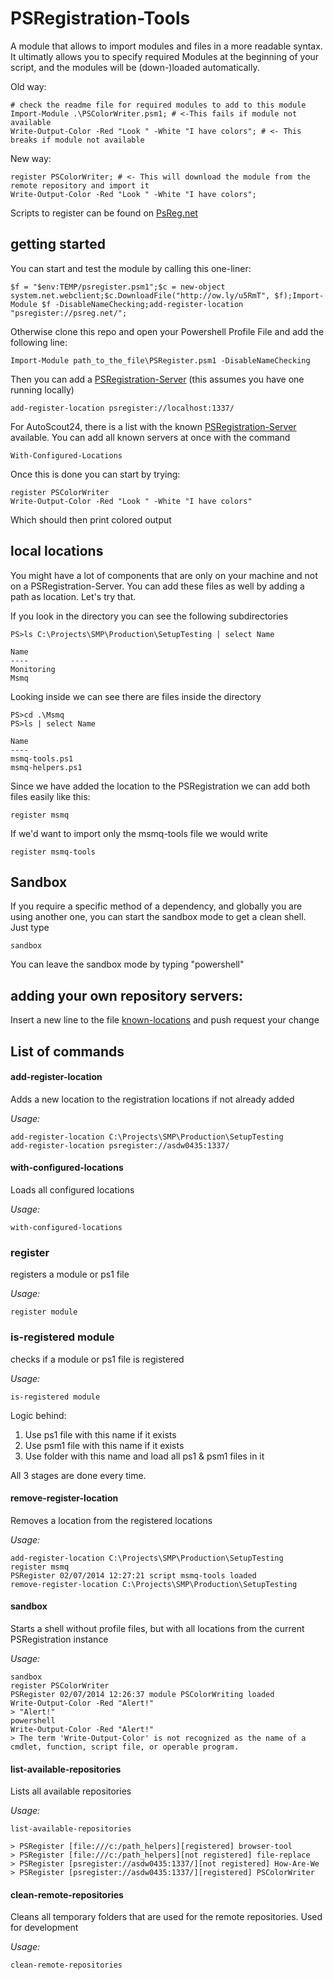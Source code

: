 PSRegistration-Tools
====================

A module that allows to import modules and files in a more readable syntax. It ultimatly allows you to specify required Modules at the beginning of your script, and the modules will be (down-)loaded automatically. 

Old way: 

    # check the readme file for required modules to add to this module
    Import-Module .\PSColorWriter.psm1; # <-This fails if module not available
    Write-Output-Color -Red "Look " -White "I have colors"; # <- This breaks if module not available
    
New way:

    register PSColorWriter; # <- This will download the module from the remote repository and import it
    Write-Output-Color -Red "Look " -White "I have colors";
    
Scripts to register can be found on [PsReg.net](http://psreg.net)

## getting started

You can start and test the module by calling this one-liner:

    $f = "$env:TEMP/psregister.psm1";$c = new-object system.net.webclient;$c.DownloadFile("http://ow.ly/u5RmT", $f);Import-Module $f -DisableNameChecking;add-register-location "psregister://psreg.net/";

Otherwise clone this repo and open your Powershell Profile File and add the following line: 

    Import-Module path_to_the_file\PSRegister.psm1 -DisableNameChecking

Then you can add a [PSRegistration-Server](https://github.as24.local/mkainer/PSRegistration-Server) (this assumes you have one running locally)

    add-register-location psregister://localhost:1337/
    
For AutoScout24, there is a list with the known [PSRegistration-Server](https://github.as24.local/mkainer/PSRegistration-Server) available. You can add all known servers at once with the command

    With-Configured-Locations
    
Once this is done you can start by trying: 

    register PSColorWriter
    Write-Output-Color -Red "Look " -White "I have colors"

Which should then print colored output

## local locations

You might have a lot of components that are only on your machine and not on a PSRegistration-Server. You can add these files as well by adding a path as location. 
Let's try that.

If you look in the directory you can see the following subdirectories

    PS>ls C:\Projects\SMP\Production\SetupTesting | select Name
    
    Name
    ----
    Monitoring
    Msmq
    
Looking inside we can see there are files inside the directory

    PS>cd .\Msmq
    PS>ls | select Name
    
    Name
    ----
    msmq-tools.ps1
    msmq-helpers.ps1
    
Since we have added the location to the PSRegistration we can add both files easily like this: 

    register msmq
    
If we'd want to import only the msmq-tools file we would write

    register msmq-tools
    
## Sandbox

If you require a specific method of a dependency, and globally you are using another one, you can start the sandbox mode to get a clean shell. Just type

    sandbox

You can leave the sandbox mode by typing "powershell"    

## adding your own repository servers:

Insert a new line to the file [known-locations](https://github.as24.local/mkainer/PSRegistration/blob/master/known-locations) and push request your change

## List of commands

#### add-register-location

Adds a new location to the registration locations if not already added

*Usage:*

    add-register-location C:\Projects\SMP\Production\SetupTesting
    add-register-location psregister://asdw0435:1337/
    
#### with-configured-locations

Loads all configured locations 

*Usage:*

    with-configured-locations

### register

registers a module or ps1 file 

*Usage:* 

    register module
    
### is-registered module

checks if a module or ps1 file is registered

*Usage:* 

    is-registered module
    
Logic behind: 
  1. Use ps1 file with this name if it exists
  2. Use psm1 file with this name if it exists
  3. Use folder with this name and load all ps1 & psm1 files in it 

All 3 stages are done every time.

#### remove-register-location

Removes a location from the registered locations

*Usage:*

    add-register-location C:\Projects\SMP\Production\SetupTesting
    register msmq
    PSRegister 02/07/2014 12:27:21 script msmq-tools loaded
    remove-register-location C:\Projects\SMP\Production\SetupTesting

#### sandbox

Starts a shell without profile files, but with all locations from the current PSRegistration instance

*Usage:*

    sandbox
    register PSColorWriter
    PSRegister 02/07/2014 12:26:37 module PSColorWriting loaded
    Write-Output-Color -Red "Alert!"
    > "Alert!"
    powershell
    Write-Output-Color -Red "Alert!"
    > The term 'Write-Output-Color' is not recognized as the name of a cmdlet, function, script file, or operable program.
    
#### list-available-repositories

Lists all available repositories 

*Usage:*

    list-available-repositories
    
    > PSRegister [file:///c:/path_helpers][registered] browser-tool
    > PSRegister [file:///c:/path_helpers][not registered] file-replace
    > PSRegister [psregister://asdw0435:1337/][not registered] How-Are-We
    > PSRegister [psregister://asdw0435:1337/][registered] PSColorWriter
    
#### clean-remote-repositories

Cleans all temporary folders that are used for the remote repositories. Used for development

*Usage:*

    clean-remote-repositories
